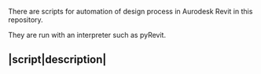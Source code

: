 There are scripts for automation of design process in Aurodesk Revit in this repository.

They are run with an interpreter such as pyRevit.

|script|description|
--------------------
